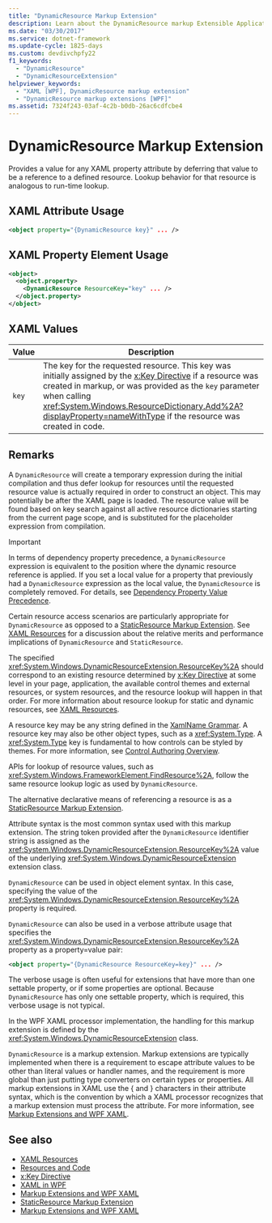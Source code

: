 ```yaml
---
title: "DynamicResource Markup Extension"
description: Learn about the DynamicResource markup Extensible Application Markup Language (XAML) extension of Windows Presentation Foundation (WPF).
ms.date: "03/30/2017"
ms.service: dotnet-framework
ms.update-cycle: 1825-days
ms.custom: devdivchpfy22
f1_keywords:
  - "DynamicResource"
  - "DynamicResourceExtension"
helpviewer_keywords:
  - "XAML [WPF], DynamicResource markup extension"
  - "DynamicResource markup extensions [WPF]"
ms.assetid: 7324f243-03af-4c2b-b0db-26ac6cdfcbe4
---
```

# DynamicResource Markup Extension

Provides a value for any XAML property attribute by deferring that value to be a reference to a defined resource. Lookup behavior for that resource is analogous to run-time lookup.

## XAML Attribute Usage

```xml
<object property="{DynamicResource key}" ... />
```

## XAML Property Element Usage

```xml
<object>
  <object.property>
    <DynamicResource ResourceKey="key" ... />
  </object.property>
</object>
```

## XAML Values

| Value | Description |
|-------|-------------|
|`key`|The key for the requested resource. This key was initially assigned by the [x:Key Directive](../../xaml-services/xkey-directive.md) if a resource was created in markup, or was provided as the `key` parameter when calling <xref:System.Windows.ResourceDictionary.Add%2A?displayProperty=nameWithType> if the resource was created in code.|

## Remarks

A `DynamicResource` will create a temporary expression during the initial compilation and thus defer lookup for resources until the requested resource value is actually required in order to construct an object. This may potentially be after the XAML page is loaded. The resource value will be found based on key search against all active resource dictionaries starting from the current page scope, and is substituted for the placeholder expression from compilation.

> [!IMPORTANT]
> In terms of dependency property precedence, a `DynamicResource` expression is equivalent to the position where the dynamic resource reference is applied. If you set a local value for a property that previously had a `DynamicResource` expression as the local value, the `DynamicResource` is completely removed. For details, see [Dependency Property Value Precedence](../properties/dependency-property-value-precedence.md).

Certain resource access scenarios are particularly appropriate for `DynamicResource` as opposed to a [StaticResource Markup Extension](staticresource-markup-extension.md). See [XAML Resources](../systems/xaml-resources-overview.md) for a discussion about the relative merits and performance implications of `DynamicResource` and `StaticResource`.

The specified <xref:System.Windows.DynamicResourceExtension.ResourceKey%2A> should correspond to an existing resource determined by [x:Key Directive](../../xaml-services/xkey-directive.md) at some level in your page, application, the available control themes and external resources, or system resources, and the resource lookup will happen in that order. For more information about resource lookup for static and dynamic resources, see [XAML Resources](../systems/xaml-resources-overview.md).

A resource key may be any string defined in the [XamlName Grammar](../../xaml-services/xamlname-grammar.md). A resource key may also be other object types, such as a <xref:System.Type>. A <xref:System.Type> key is fundamental to how controls can be styled by themes. For more information, see [Control Authoring Overview](../controls/control-authoring-overview.md).

APIs for lookup of resource values, such as <xref:System.Windows.FrameworkElement.FindResource%2A>, follow the same resource lookup logic as used by `DynamicResource`.

The alternative declarative means of referencing a resource is as a [StaticResource Markup Extension](staticresource-markup-extension.md).

Attribute syntax is the most common syntax used with this markup extension. The string token provided after the `DynamicResource` identifier string is assigned as the <xref:System.Windows.DynamicResourceExtension.ResourceKey%2A> value of the underlying <xref:System.Windows.DynamicResourceExtension> extension class.

`DynamicResource` can be used in object element syntax. In this case, specifying the value of the <xref:System.Windows.DynamicResourceExtension.ResourceKey%2A> property is required.

`DynamicResource` can also be used in a verbose attribute usage that specifies the <xref:System.Windows.DynamicResourceExtension.ResourceKey%2A> property as a property=value pair:

```xml
<object property="{DynamicResource ResourceKey=key}" ... />
```

The verbose usage is often useful for extensions that have more than one settable property, or if some properties are optional. Because `DynamicResource` has only one settable property, which is required, this verbose usage is not typical.

In the WPF XAML processor implementation, the handling for this markup extension is defined by the <xref:System.Windows.DynamicResourceExtension> class.

`DynamicResource` is a markup extension. Markup extensions are typically implemented when there is a requirement to escape attribute values to be other than literal values or handler names, and the requirement is more global than just putting type converters on certain types or properties. All markup extensions in XAML use the { and } characters in their attribute syntax, which is the convention by which a XAML processor recognizes that a markup extension must process the attribute. For more information, see [Markup Extensions and WPF XAML](markup-extensions-and-wpf-xaml.md).

## See also

- [XAML Resources](../systems/xaml-resources-overview.md)
- [Resources and Code](../systems/xaml-resources-and-code.md)
- [x:Key Directive](../../xaml-services/xkey-directive.md)
- [XAML in WPF](../xaml/index.md)
- [Markup Extensions and WPF XAML](markup-extensions-and-wpf-xaml.md)
- [StaticResource Markup Extension](staticresource-markup-extension.md)
- [Markup Extensions and WPF XAML](markup-extensions-and-wpf-xaml.md)

